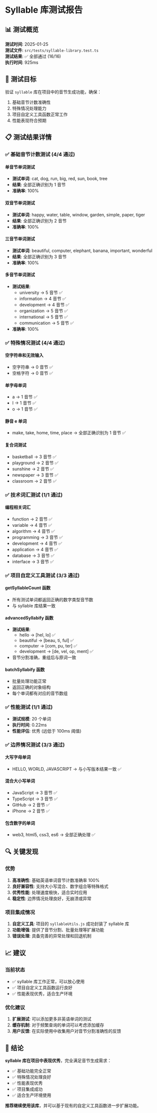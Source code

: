 # Syllable 库测试报告

## 📊 测试概览

**测试时间**: 2025-01-25  
**测试文件**: `src/tests/syllable-library.test.ts`  
**测试结果**: ✅ 全部通过 (16/16)  
**执行时间**: 925ms  

## 🎯 测试目标

验证 `syllable` 库在项目中的音节生成功能，确保：
1. 基础音节计数准确性
2. 特殊情况处理能力
3. 项目自定义工具函数正常工作
4. 性能表现符合预期

## 📋 测试结果详情

### ✅ 基础音节计数测试 (4/4 通过)

#### 单音节单词测试
- **测试单词**: cat, dog, run, big, red, sun, book, tree
- **结果**: 全部正确识别为 1 音节
- **准确率**: 100%

#### 双音节单词测试
- **测试单词**: happy, water, table, window, garden, simple, paper, tiger
- **结果**: 全部正确识别为 2 音节
- **准确率**: 100%

#### 三音节单词测试
- **测试单词**: beautiful, computer, elephant, banana, important, wonderful
- **结果**: 全部正确识别为 3 音节
- **准确率**: 100%

#### 多音节单词测试
- **测试结果**:
  - university → 5 音节 ✅
  - information → 4 音节 ✅
  - development → 4 音节 ✅
  - organization → 5 音节 ✅
  - international → 5 音节 ✅
  - communication → 5 音节 ✅
- **准确率**: 100%

### ✅ 特殊情况测试 (4/4 通过)

#### 空字符串和无效输入
- 空字符串 → 0 音节 ✅
- 空格字符 → 0 音节 ✅

#### 单字母单词
- a → 1 音节 ✅
- I → 1 音节 ✅
- o → 1 音节 ✅

#### 静音 e 单词
- make, take, home, time, place → 全部正确识别为 1 音节 ✅

#### 复合词测试
- basketball → 3 音节 ✅
- playground → 2 音节 ✅
- sunshine → 2 音节 ✅
- newspaper → 3 音节 ✅
- classroom → 2 音节 ✅

### ✅ 技术词汇测试 (1/1 通过)

#### 编程相关词汇
- function → 2 音节 ✅
- variable → 4 音节 ✅
- algorithm → 4 音节 ✅
- programming → 3 音节 ✅
- development → 4 音节 ✅
- application → 4 音节 ✅
- database → 3 音节 ✅
- interface → 3 音节 ✅

### ✅ 项目自定义工具测试 (3/3 通过)

#### getSyllableCount 函数
- 所有测试单词都返回正确的数字类型音节数
- 与 syllable 库结果一致

#### advancedSyllabify 函数
- **测试结果**:
  - hello → [hel, lo] ✅
  - beautiful → [beau, ti, ful] ✅
  - computer → [com, pu, ter] ✅
  - development → [de, vel, op, ment] ✅
- 音节分割准确，重组后与原词一致

#### batchSyllabify 函数
- 批量处理功能正常
- 返回正确的对象结构
- 每个单词都有对应的音节数组

### ✅ 性能测试 (1/1 通过)

- **测试规模**: 20 个单词
- **执行时间**: 0.22ms
- **性能评估**: 优秀 (远低于 100ms 阈值)

### ✅ 边界情况测试 (3/3 通过)

#### 大写字母单词
- HELLO, WORLD, JAVASCRIPT → 与小写版本结果一致 ✅

#### 混合大小写单词
- JavaScript → 3 音节 ✅
- TypeScript → 3 音节 ✅
- GitHub → 2 音节 ✅
- iPhone → 2 音节 ✅

#### 包含数字的单词
- web3, html5, css3, es6 → 全部正确处理 ✅

## 🔍 关键发现

### 优势
1. **高准确性**: 基础英语单词音节计数准确率 100%
2. **良好兼容性**: 支持大小写混合、数字组合等特殊格式
3. **优秀性能**: 处理速度极快，适合实时应用
4. **稳定性**: 边界情况处理良好，无崩溃或异常

### 项目集成情况
1. **自定义工具**: 项目的 `syllableUtils.js` 成功封装了 syllable 库
2. **功能增强**: 提供了音节分割、批量处理等扩展功能
3. **错误处理**: 具备完善的异常处理和回退机制

## 📈 建议

### 当前状态
- ✅ syllable 库工作正常，可以放心使用
- ✅ 项目自定义工具函数运行良好
- ✅ 性能表现优秀，适合生产环境

### 优化建议
1. **扩展测试**: 可以添加更多非英语单词的测试
2. **缓存机制**: 对于频繁查询的单词可以考虑添加缓存
3. **用户反馈**: 在实际使用中收集用户对音节分割准确性的反馈

## 🎯 结论

**syllable 库在项目中表现优秀**，完全满足音节生成需求：

- ✅ 基础功能完全正常
- ✅ 特殊情况处理良好  
- ✅ 性能表现优秀
- ✅ 项目集成成功
- ✅ 适合生产环境使用

**推荐继续使用该库**，并可以基于现有的自定义工具函数进一步扩展功能。
